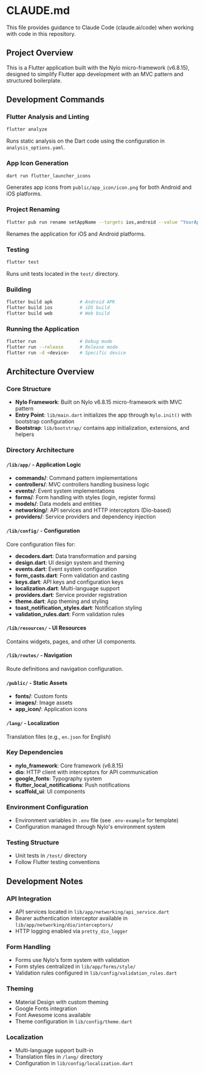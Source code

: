 # CLAUDE.md

This file provides guidance to Claude Code (claude.ai/code) when working with code in this repository.

## Project Overview

This is a Flutter application built with the Nylo micro-framework (v6.8.15), designed to simplify Flutter app development with an MVC pattern and structured boilerplate.

## Development Commands

### Flutter Analysis and Linting
```bash
flutter analyze
```
Runs static analysis on the Dart code using the configuration in `analysis_options.yaml`.

### App Icon Generation
```bash
dart run flutter_launcher_icons
```
Generates app icons from `public/app_icon/icon.png` for both Android and iOS platforms.

### Project Renaming
```bash
flutter pub run rename setAppName --targets ios,android --value "YourAppName"
```
Renames the application for iOS and Android platforms.

### Testing
```bash
flutter test
```
Runs unit tests located in the `test/` directory.

### Building
```bash
flutter build apk          # Android APK
flutter build ios          # iOS build
flutter build web          # Web build
```

### Running the Application
```bash
flutter run                # Debug mode
flutter run --release      # Release mode
flutter run -d <device>    # Specific device
```

## Architecture Overview

### Core Structure
- **Nylo Framework**: Built on Nylo v6.8.15 micro-framework with MVC pattern
- **Entry Point**: `lib/main.dart` initializes the app through `Nylo.init()` with bootstrap configuration
- **Bootstrap**: `lib/bootstrap/` contains app initialization, extensions, and helpers

### Directory Architecture

#### `/lib/app/` - Application Logic
- **commands/**: Command pattern implementations
- **controllers/**: MVC controllers handling business logic
- **events/**: Event system implementations  
- **forms/**: Form handling with styles (login, register forms)
- **models/**: Data models and entities
- **networking/**: API services and HTTP interceptors (Dio-based)
- **providers/**: Service providers and dependency injection

#### `/lib/config/` - Configuration
Core configuration files for:
- **decoders.dart**: Data transformation and parsing
- **design.dart**: UI design system and theming
- **events.dart**: Event system configuration
- **form_casts.dart**: Form validation and casting
- **keys.dart**: API keys and configuration keys
- **localization.dart**: Multi-language support
- **providers.dart**: Service provider registration
- **theme.dart**: App theming and styling
- **toast_notification_styles.dart**: Notification styling
- **validation_rules.dart**: Form validation rules

#### `/lib/resources/` - UI Resources
Contains widgets, pages, and other UI components.

#### `/lib/routes/` - Navigation
Route definitions and navigation configuration.

#### `/public/` - Static Assets
- **fonts/**: Custom fonts
- **images/**: Image assets
- **app_icon/**: Application icons

#### `/lang/` - Localization
Translation files (e.g., `en.json` for English)

### Key Dependencies
- **nylo_framework**: Core framework (v6.8.15)
- **dio**: HTTP client with interceptors for API communication
- **google_fonts**: Typography system
- **flutter_local_notifications**: Push notifications
- **scaffold_ui**: UI components

### Environment Configuration
- Environment variables in `.env` file (see `.env-example` for template)
- Configuration managed through Nylo's environment system

### Testing Structure
- Unit tests in `/test/` directory
- Follow Flutter testing conventions

## Development Notes

### API Integration
- API services located in `lib/app/networking/api_service.dart`
- Bearer authentication interceptor available in `lib/app/networking/dio/interceptors/`
- HTTP logging enabled via `pretty_dio_logger`

### Form Handling
- Forms use Nylo's form system with validation
- Form styles centralized in `lib/app/forms/style/`
- Validation rules configured in `lib/config/validation_rules.dart`

### Theming
- Material Design with custom theming
- Google Fonts integration
- Font Awesome icons available
- Theme configuration in `lib/config/theme.dart`

### Localization
- Multi-language support built-in
- Translation files in `/lang/` directory
- Configuration in `lib/config/localization.dart`